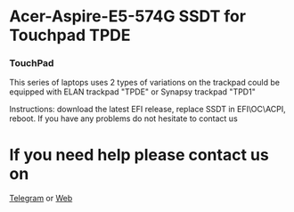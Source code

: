 # Acer-Aspire-E5-574G SSDT for Touchpad TPDE

### TouchPad

This series of laptops uses 2 types of variations on the trackpad could be equipped with ELAN trackpad "TPDE" or Synapsy trackpad "TPD1" 

Instructions: download the latest EFI release, replace SSDT in EFI\OC\ACPI, reboot.
If you have any problems do not hesitate to contact us

# If you need help please contact us on
[Telegram](https://t.me/HackintoshLife_it) or [Web](https://www.hackintoshlife.it/)

